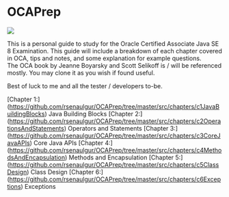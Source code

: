 # OCAPrep

![](https://www.mememaker.net/api/bucket?path=static/img/memes/full/2017/Feb/17/8/oracle-errors-errors-everywhere.jpg)

This is a personal guide to study for the Oracle Certified Associate Java SE 8 Examination.
This guide will include a breakdown of each chapter covered in OCA, tips and notes, and some explanation for example questions.  
The OCA book by Jeanne Boyarsky and Scott Selikoff is / will be referenced mostly.
You may clone it as you wish if found useful.

Best of luck to me and all the tester / developers to-be.

[Chapter 1:] (https://github.com/rsenaulgur/OCAPrep/tree/master/src/chapters/c1JavaBuildingBlocks) Java Building Blocks
[Chapter 2:] (https://github.com/rsenaulgur/OCAPrep/tree/master/src/chapters/c2OperationsAndStatements) Operators and Statements
[Chapter 3:] (https://github.com/rsenaulgur/OCAPrep/tree/master/src/chapters/c3CoreJavaAPIs) Core Java APIs
[Chapter 4:] (https://github.com/rsenaulgur/OCAPrep/tree/master/src/chapters/c4MethodsAndEncapsulation) Methods and Encapsulation
[Chapter 5:] (https://github.com/rsenaulgur/OCAPrep/tree/master/src/chapters/c5ClassDesign) Class Design
[Chapter 6:] (https://github.com/rsenaulgur/OCAPrep/tree/master/src/chapters/c6Exceptions) Exceptions
